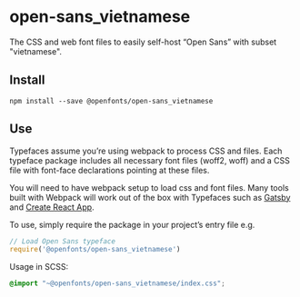 
# open-sans_vietnamese

The CSS and web font files to easily self-host “Open Sans” with subset "vietnamese".

## Install

`npm install --save @openfonts/open-sans_vietnamese`

## Use

Typefaces assume you’re using webpack to process CSS and files. Each typeface
package includes all necessary font files (woff2, woff) and a CSS file with
font-face declarations pointing at these files.

You will need to have webpack setup to load css and font files. Many tools built
with Webpack will work out of the box with Typefaces such as [Gatsby](https://github.com/gatsbyjs/gatsby)
and [Create React App](https://github.com/facebookincubator/create-react-app).

To use, simply require the package in your project’s entry file e.g.

```javascript
// Load Open Sans typeface
require('@openfonts/open-sans_vietnamese')
```

Usage in SCSS:
```scss
@import "~@openfonts/open-sans_vietnamese/index.css";
```
